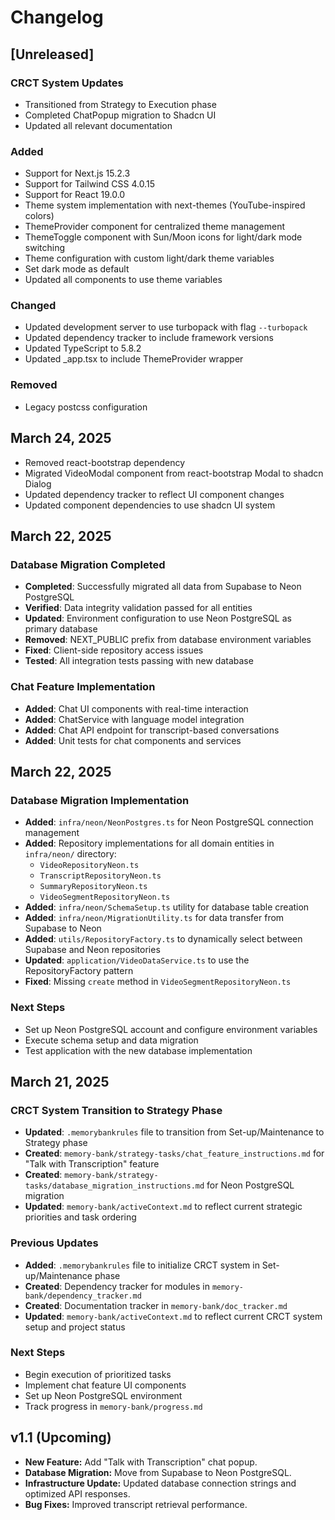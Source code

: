 # Changelog

## [Unreleased]

### CRCT System Updates
- Transitioned from Strategy to Execution phase
- Completed ChatPopup migration to Shadcn UI
- Updated all relevant documentation

### Added
- Support for Next.js 15.2.3
- Support for Tailwind CSS 4.0.15
- Support for React 19.0.0
- Theme system implementation with next-themes (YouTube-inspired colors)
- ThemeProvider component for centralized theme management
- ThemeToggle component with Sun/Moon icons for light/dark mode switching
- Theme configuration with custom light/dark theme variables
- Set dark mode as default
- Updated all components to use theme variables

### Changed
- Updated development server to use turbopack with flag `--turbopack`
- Updated dependency tracker to include framework versions
- Updated TypeScript to 5.8.2
- Updated _app.tsx to include ThemeProvider wrapper

### Removed
- Legacy postcss configuration

## March 24, 2025
- Removed react-bootstrap dependency
- Migrated VideoModal component from react-bootstrap Modal to shadcn Dialog
- Updated dependency tracker to reflect UI component changes
- Updated component dependencies to use shadcn UI system

## March 22, 2025

### Database Migration Completed
- **Completed**: Successfully migrated all data from Supabase to Neon PostgreSQL
- **Verified**: Data integrity validation passed for all entities
- **Updated**: Environment configuration to use Neon PostgreSQL as primary database
- **Removed**: NEXT_PUBLIC prefix from database environment variables
- **Fixed**: Client-side repository access issues
- **Tested**: All integration tests passing with new database

### Chat Feature Implementation
- **Added**: Chat UI components with real-time interaction
- **Added**: ChatService with language model integration
- **Added**: Chat API endpoint for transcript-based conversations
- **Added**: Unit tests for chat components and services

## March 22, 2025

### Database Migration Implementation
- **Added**: `infra/neon/NeonPostgres.ts` for Neon PostgreSQL connection management
- **Added**: Repository implementations for all domain entities in `infra/neon/` directory:
  - `VideoRepositoryNeon.ts`
  - `TranscriptRepositoryNeon.ts`
  - `SummaryRepositoryNeon.ts`
  - `VideoSegmentRepositoryNeon.ts`
- **Added**: `infra/neon/SchemaSetup.ts` utility for database table creation
- **Added**: `infra/neon/MigrationUtility.ts` for data transfer from Supabase to Neon
- **Added**: `utils/RepositoryFactory.ts` to dynamically select between Supabase and Neon repositories
- **Updated**: `application/VideoDataService.ts` to use the RepositoryFactory pattern
- **Fixed**: Missing `create` method in `VideoSegmentRepositoryNeon.ts`

### Next Steps
- Set up Neon PostgreSQL account and configure environment variables
- Execute schema setup and data migration
- Test application with the new database implementation

## March 21, 2025

### CRCT System Transition to Strategy Phase
- **Updated**: `.memorybankrules` file to transition from Set-up/Maintenance to Strategy phase
- **Created**: `memory-bank/strategy-tasks/chat_feature_instructions.md` for "Talk with Transcription" feature
- **Created**: `memory-bank/strategy-tasks/database_migration_instructions.md` for Neon PostgreSQL migration
- **Updated**: `memory-bank/activeContext.md` to reflect current strategic priorities and task ordering

### Previous Updates
- **Added**: `.memorybankrules` file to initialize CRCT system in Set-up/Maintenance phase
- **Created**: Dependency tracker for modules in `memory-bank/dependency_tracker.md`
- **Created**: Documentation tracker in `memory-bank/doc_tracker.md`
- **Updated**: `memory-bank/activeContext.md` to reflect current CRCT system setup and project status

### Next Steps
- Begin execution of prioritized tasks
- Implement chat feature UI components
- Set up Neon PostgreSQL environment
- Track progress in `memory-bank/progress.md`

## v1.1 (Upcoming)
- **New Feature:** Add "Talk with Transcription" chat popup.
- **Database Migration:** Move from Supabase to Neon PostgreSQL.
- **Infrastructure Update:** Updated database connection strings and optimized API responses.
- **Bug Fixes:** Improved transcript retrieval performance.
